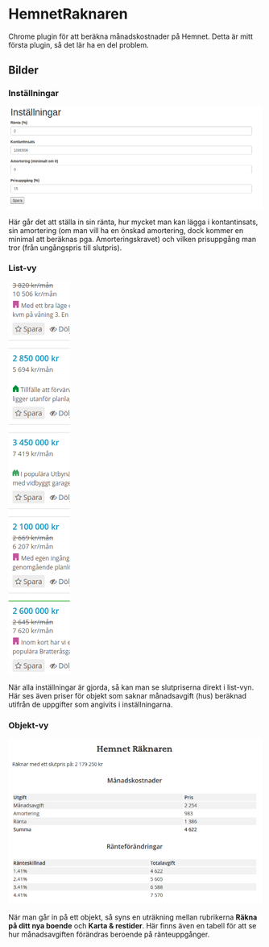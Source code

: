 # HemnetRaknaren
Chrome plugin för att beräkna månadskostnader på Hemnet. Detta är mitt första plugin, så det lär ha en del problem.

## Bilder

### Inställningar
![Inställningar](https://github.com/marcusthorstrom/HemnetRaknaren/blob/master/images/HemnetRaknaren_settings.png "Inställningar")

Här går det att ställa in sin ränta, hur mycket man kan lägga i kontantinsats, sin amortering (om man vill ha en önskad amortering, dock kommer en minimal att beräknas pga. Amorteringskravet) och vilken prisuppgång man tror (från ungångspris till slutpris).

### List-vy
![List-vy](https://github.com/marcusthorstrom/HemnetRaknaren/blob/master/images/HemnetRaknaren_listings.png "List-vy")

När alla inställningar är gjorda, så kan man se slutpriserna direkt i list-vyn. Här ses även priser för objekt som saknar månadsavgift (hus) beräknad utifrån de uppgifter som angivits i inställningarna.

### Objekt-vy
![Objekt-vy](https://github.com/marcusthorstrom/HemnetRaknaren/blob/master/images/HemnetRaknaren_listing.png "Objekt-vy")

När man går in på ett objekt, så syns en uträkning mellan rubrikerna **Räkna på ditt nya boende** och **Karta & restider**.
Här finns även en tabell för att se hur månadsavgiften förändras beroende på ränteuppgånger.




